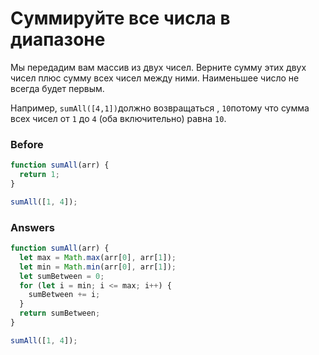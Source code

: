 # Суммируйте все числа в диапазоне
Мы передадим вам массив из двух чисел. Верните сумму этих двух чисел плюс сумму всех чисел между ними. Наименьшее число не всегда будет первым.

Например, `sumAll([4,1])`должно возвращаться , `10`потому что сумма всех чисел от `1` до `4` (оба включительно) равна `10`.

### Before
```javascript
function sumAll(arr) {
  return 1;
}

sumAll([1, 4]);
```
### Answers
```javascript
function sumAll(arr) {
  let max = Math.max(arr[0], arr[1]);
  let min = Math.min(arr[0], arr[1]);
  let sumBetween = 0;
  for (let i = min; i <= max; i++) {
    sumBetween += i;
  }
  return sumBetween;
}

sumAll([1, 4]);
```
